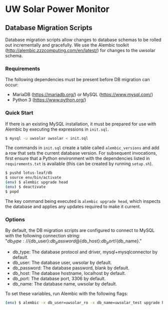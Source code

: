 # UW Solar Power Monitor

## Database Migration Scripts

Database migration scripts allow changes to database schemas to be rolled out incrementally and gracefully. We use the Alembic toolkit (http://alembic.zzzcomputing.com/en/latest/) for changes to the uwsolar schema.

### Requirements

The following dependencies must be present before DB migration can occur:

* MariaDB (https://mariadb.org/) or MySQL (https://www.mysql.com/)
* Python 3 (https://www.python.org/)

### Quick Start

If there is an existing MySQL installation, it must be prepared for use with Alembic by executing the expressions in ```init.sql```.

```bash
$ mysql -u uwsolar uwsolar < init.sql
```

The commands in ```init.sql``` create a table called ```alembic_versions``` and add a row that sets the current database version. For subsequent invocations, first ensure that a Python environment with the dependencies listed in ```requirements.txt``` is available (this can be created by running `setup.sh`).

```bash
$ pushd lotus-leaf/db
$ source env/bin/activate
(env) $ alembic upgrade head
(env) $ deactivate
$ popd
```

The key command being executed is ```alembic upgrade head```, which inspects the database and applies any updates required to make it current.

### Options

By default, the DB migration scripts are configured to connect to MySQL with the following connection string: "${db_type}://${db_user}:${db_password}@${db_host}:${db_port}/${db_name}."

* db_type: The database protocol and driver, mysql+mysqlconnector by default.
* db_user: The database user, uwsolar by default.
* db_password: The database password, blank by default.
* db_host: The database hostname, localhost by default.
* db_port: The database port, 3306 by default.
* db_name: The database name, uwsolar by default.

To set these variables, run Alembic with the following flags:

```bash
(env) $ alembic -x db_user=uwsolar_ro -x db_name=uwsolar_test upgrade head
```
